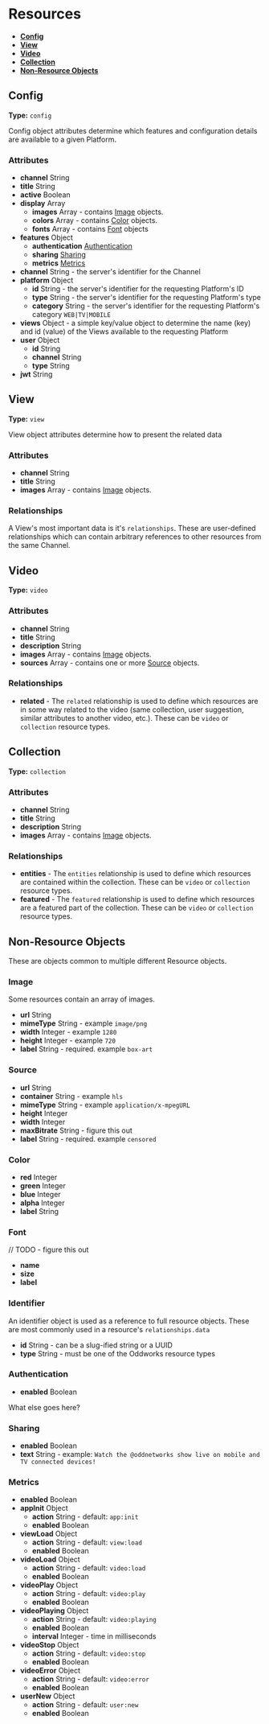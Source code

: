 # Resources

- [__Config__](#config)
- [__View__](#view)
- [__Video__](#video)
- [__Collection__](#collection)
- [__Non-Resource Objects__](#non-resource-objects)

## Config

__Type:__ `config`

Config object attributes determine which features and configuration details are available to a given Platform.

### Attributes

- __channel__ String
- __title__ String
- __active__ Boolean
- __display__ Array
    - __images__ Array - contains [Image](#image) objects.
    - __colors__ Array - contains [Color](#color) objects.
    - __fonts__ Array - contains [Font](#font) objects
- __features__ Object
    - __authentication__ [Authentication](#authentication)
    - __sharing__ [Sharing](#sharing)
    - __metrics__ [Metrics](#metrics)
- __channel__ String - the server's identifier for the Channel
- __platform__ Object
    - __id__ String - the server's identifier for the requesting Platform's ID
    - __type__ String - the server's identifier for the requesting Platform's type
    - __category__ String - the server's identifier for the requesting Platform's category `WEB|TV|MOBILE`
- __views__ Object - a simple key/value object to determine the name (key) and id (value) of the Views available to the requesting Platform
- __user__ Object
    - __id__ String
    - __channel__ String
    - __type__ String
- __jwt__ String

## View

__Type:__ `view`

View object attributes determine how to present the related data

### Attributes

- __channel__ String
- __title__ String
- __images__ Array - contains [Image](#image) objects.

### Relationships

A View's most important data is it's `relationships`. These are user-defined relationships which can contain arbitrary references to other resources from the same Channel.

## Video

__Type:__ `video`

### Attributes

- __channel__ String
- __title__ String
- __description__ String
- __images__ Array - contains [Image](#image) objects.
- __sources__ Array - contains one or more [Source](#source) objects.

### Relationships

- __related__ - The `related` relationship is used to define which resources are in some way related to the video (same collection, user suggestion, similar attributes to another video, etc.). These can be `video` or `collection` resource types.

## Collection

__Type:__ `collection`

### Attributes

- __channel__ String
- __title__ String
- __description__ String
- __images__ Array - contains [Image](#image) objects.

### Relationships

- __entities__ - The `entities` relationship is used to define which resources are contained within the collection. These can be `video` or `collection` resource types.
- __featured__ - The `featured` relationship is used to define which resources are a featured part of the collection. These can be `video` or `collection` resource types.

## Non-Resource Objects

These are objects common to multiple different Resource objects.

### Image

Some resources contain an array of images.

- __url__ String
- __mimeType__ String - example `image/png`
- __width__ Integer - example `1280`
- __height__ Integer - example `720`
- __label__ String - required. example `box-art`

### Source

- __url__ String
- __container__ String - example `hls`
- __mimeType__ String - example `application/x-mpegURL`
- __height__ Integer
- __width__ Integer
- __maxBitrate__ String - figure this out
- __label__ String - required. example `censored`

### Color

- __red__ Integer
- __green__ Integer
- __blue__ Integer
- __alpha__ Integer
- __label__ String

### Font

// TODO - figure this out

- __name__
- __size__
- __label__

### Identifier

An identifier object is used as a reference to full resource objects. These are most commonly used in a resource's `relationships.data`

- __id__ String - can be a slug-ified string or a UUID
- __type__ String - must be one of the Oddworks resource types

### Authentication

- __enabled__ Boolean

What else goes here?

### Sharing

- __enabled__ Boolean
- __text__ String - example: `Watch the @oddnetworks show live on mobile and TV connected devices!`

### Metrics

- __enabled__ Boolean
- __appInit__ Object
    - __action__ String - default: `app:init`
    - __enabled__ Boolean
- __viewLoad__ Object
    - __action__ String - default: `view:load`
    - __enabled__ Boolean
- __videoLoad__ Object
    - __action__ String - default: `video:load`
    - __enabled__ Boolean
- __videoPlay__ Object
    - __action__ String - default: `video:play`
    - __enabled__ Boolean
- __videoPlaying__ Object
    - __action__ String - default: `video:playing`
    - __enabled__ Boolean
    - __interval__ Integer - time in milliseconds
- __videoStop__ Object
    - __action__ String - default: `video:stop`
    - __enabled__ Boolean
- __videoError__ Object
    - __action__ String - default: `video:error`
    - __enabled__ Boolean
- __userNew__ Object
    - __action__ String - default: `user:new`
    - __enabled__ Boolean
